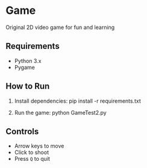 # Game
Original 2D video game for fun and learning

## Requirements
- Python 3.x
- Pygame

## How to Run
1. Install dependencies:
pip install -r requirements.txt

2. Run the game:
python GameTest2.py

## Controls
- Arrow keys to move
- Click to shoot
- Press `Q` to quit
